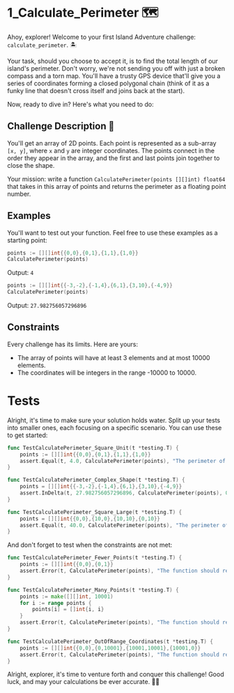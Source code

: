 # 1_Calculate_Perimeter 🗺️

Ahoy, explorer! Welcome to your first Island Adventure challenge: `calculate_perimeter`. 🏝️

Your task, should you choose to accept it, is to find the total length of our island's perimeter. Don't worry, we're not sending you off with just a broken compass and a torn map. You'll have a trusty GPS device that'll give you a series of coordinates forming a closed polygonal chain (think of it as a funky line that doesn't cross itself and joins back at the start).

Now, ready to dive in? Here's what you need to do:

## Challenge Description 📝

You'll get an array of 2D points. Each point is represented as a sub-array `[x, y]`, where `x` and `y` are integer coordinates. The points connect in the order they appear in the array, and the first and last points join together to close the shape.

Your mission: write a function `CalculatePerimeter(points [][]int) float64` that takes in this array of points and returns the perimeter as a floating point number.

## Examples

You'll want to test out your function. Feel free to use these examples as a starting point:

```go
points := [][]int{{0,0},{0,1},{1,1},{1,0}}
CalculatePerimeter(points)
```
Output: `4`

```go
points := [][]int{{-3,-2},{-1,4},{6,1},{3,10},{-4,9}}
CalculatePerimeter(points)
```
Output: `27.982756057296896`

## Constraints

Every challenge has its limits. Here are yours:

- The array of points will have at least 3 elements and at most 10000 elements.
- The coordinates will be integers in the range -10000 to 10000.

# Tests

Alright, it's time to make sure your solution holds water. Split up your tests into smaller ones, each focusing on a specific scenario. You can use these to get started:

```go
func TestCalculatePerimeter_Square_Unit(t *testing.T) {
    points := [][]int{{0,0},{0,1},{1,1},{1,0}}
    assert.Equal(t, 4.0, CalculatePerimeter(points), "The perimeter of a unit square should be 4")
}
```

```go
func TestCalculatePerimeter_Complex_Shape(t *testing.T) {
    points = [][]int{{-3,-2},{-1,4},{6,1},{3,10},{-4,9}}
    assert.InDelta(t, 27.982756057296896, CalculatePerimeter(points), 0.0000001, "The perimeter calculation should be accurate to within a small delta")
}
```

```go
func TestCalculatePerimeter_Square_Large(t *testing.T) {
    points = [][]int{{0,0},{10,0},{10,10},{0,10}}
    assert.Equal(t, 40.0, CalculatePerimeter(points), "The perimeter of a square with side length 10 should be 40")
}
```

And don't forget to test when the constraints are not met:

```go
func TestCalculatePerimeter_Fewer_Points(t *testing.T) {
    points := [][]int{{0,0},{0,1}}
    assert.Error(t, CalculatePerimeter(points), "The function should return an error if fewer than 3 points are given")
}
```

```go
func TestCalculatePerimeter_Many_Points(t *testing.T) {
    points := make([][]int, 10001)
    for i := range points {
        points[i] = []int{i, i}
    }
    assert.Error(t, CalculatePerimeter(points), "The function should return an error if more than 10000 points are given")
}
```

```go
func TestCalculatePerimeter_OutOfRange_Coordinates(t *testing.T) {
    points := [][]int{{0,0},{0,10001},{10001,10001},{10001,0}}
    assert.Error(t, CalculatePerimeter(points), "The function should return an error if any coordinates are outside the range -10000 to 10000")
}
```

Alright, explorer, it's time to venture forth and conquer this challenge! Good luck, and may your calculations be ever accurate. 🌴😎